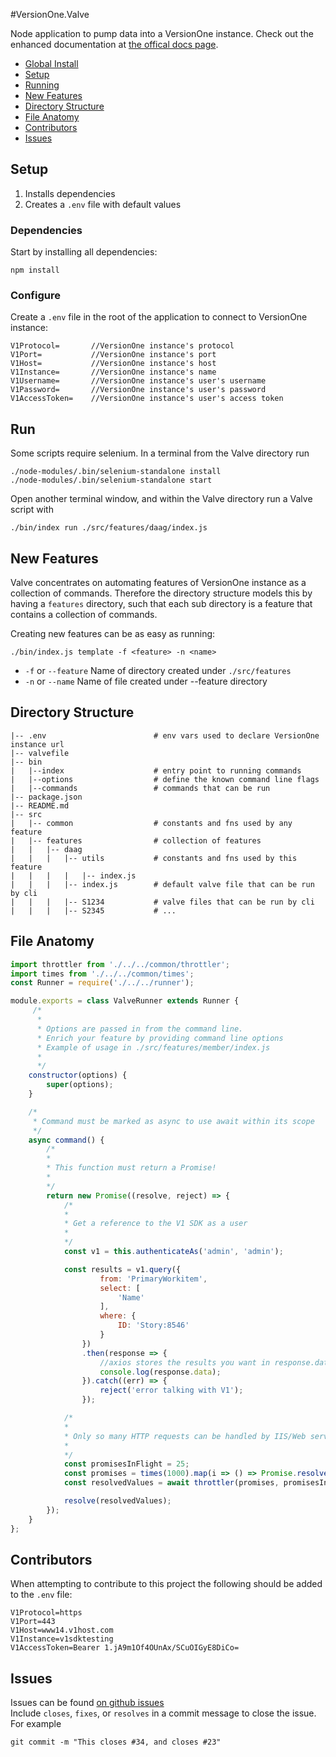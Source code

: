 #VersionOne.Valve

Node application to pump data into a VersionOne instance.
Check out the enhanced documentation at [the offical docs page](https://www.walkerrandolphsmith.github.io/VersionOne.Valve).

- [Global Install](#global-install-coming-soon)
- [Setup](#setup)
- [Running](#run)
- [New Features](#new-features)
- [Directory Structure](#directory-structure)
- [File Anatomy](#file-anatomy)
- [Contributors](#contributors)
- [Issues](#issues)

## Setup

1. Installs dependencies  
2. Creates a `.env` file with default values  

### Dependencies
Start by installing all dependencies:
```
npm install
```

### Configure
Create a `.env` file in the root of the application to connect to VersionOne instance:

```
V1Protocol=       //VersionOne instance's protocol
V1Port=           //VersionOne instance's port
V1Host=           //VersionOne instance's host
V1Instance=       //VersionOne instance's name
V1Username=       //VersionOne instance's user's username
V1Password=       //VersionOne instance's user's password
V1AccessToken=    //VersionOne instance's user's access token
```

## Run
Some scripts require selenium.
In a terminal from the Valve directory run
```
./node-modules/.bin/selenium-standalone install
./node-modules/.bin/selenium-standalone start
```


Open another terminal window, and within the Valve directory run a Valve script with
```
./bin/index run ./src/features/daag/index.js
```

## New Features
Valve concentrates on automating features of VersionOne instance as a collection of commands.
Therefore the directory structure models this by having a `features` directory,
such that each sub directory is a feature that contains a collection of commands.

Creating new features can be as easy as running:
```
./bin/index.js template -f <feature> -n <name>
```
- `-f` or `--feature` Name of directory created under `./src/features`
- `-n` or `--name` Name of file created under --feature directory

## Directory Structure
```
|-- .env                        # env vars used to declare VersionOne instance url
|-- valvefile
|-- bin
|   |--index                    # entry point to running commands
|   |--options                  # define the known command line flags
|   |--commands                 # commands that can be run
|-- package.json
|-- README.md
|-- src
|   |-- common                  # constants and fns used by any feature
|   |-- features                # collection of features
|   |   |-- daag                
|   |   |   |-- utils           # constants and fns used by this feature
|   |   |   |   |-- index.js
|   |   |   |-- index.js        # default valve file that can be run by cli
|   |   |   |-- S1234           # valve files that can be run by cli
|   |   |   |-- S2345           # ...

```

## File Anatomy
```js
import throttler from './../../common/throttler';
import times from './../../common/times';
const Runner = require('./../../runner');

module.exports = class ValveRunner extends Runner {
     /*
      *
      * Options are passed in from the command line.
      * Enrich your feature by providing command line options
      * Example of usage in ./src/features/member/index.js
      *
      */
    constructor(options) {
        super(options);
    }

    /*
     * Command must be marked as async to use await within its scope
     */
    async command() {
        /*
        *
        * This function must return a Promise!
        *
        */
        return new Promise((resolve, reject) => {
            /*
            *
            * Get a reference to the V1 SDK as a user
            *
            */
            const v1 = this.authenticateAs('admin', 'admin');

            const results = v1.query({
                    from: 'PrimaryWorkitem',
                    select: [
                        'Name'
                    ],
                    where: {
                        ID: 'Story:8546'
                    }
                })
                .then(response => {
                    //axios stores the results you want in response.data
                    console.log(response.data);
                }).catch((err) => {
                    reject('error talking with V1');
                });

            /*
            *
            * Only so many HTTP requests can be handled by IIS/Web server at once so throttle them!
            *
            */
            const promisesInFlight = 25;
            const promises = times(1000).map(i => () => Promise.resolve(i));
            const resolvedValues = await throttler(promises, promisesInFlight);

            resolve(resolvedValues);
        });
    }
};
```

## Contributors

When attempting to contribute to this project the following should be added to the `.env` file:

```
V1Protocol=https
V1Port=443
V1Host=www14.v1host.com
V1Instance=v1sdktesting
V1AccessToken=Bearer 1.jA9m1Of4OUnAx/SCuOIGyE8DiCo=
```


## Issues

Issues can be found [on github issues](https://github.com/walkerrandolphsmith/VersionOne.Valve/issues)  
Include `closes`, `fixes`, or `resolves` in a commit message to close the issue.
For example 
```
git commit -m "This closes #34, and closes #23"
```
